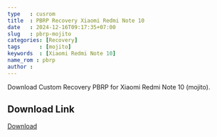 ```yaml
---
type   : cusrom
title  : PBRP Recovery Xiaomi Redmi Note 10
date   : 2024-12-16T09:17:35+07:00
slug   : pbrp-mojito
categories: [Recovery]
tags      : [mojito]
keywords  : [Xiaomi Redmi Note 10]
name_rom : pbrp
author : 
---
```


Download Custom Recovery PBRP for Xiaomi Redmi Note 10 (mojito).



## Download Link
[Download](https://www.pling.com/p/2117793/)


